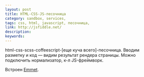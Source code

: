 ```yaml
---
layout: post
title: HTML-CSS-JS-песочница
category: sandbox, services, 
tags: css, html, javascript, песочница, 
link: http://jsfiddle.net/
description: 
keywords: 
---
```


<p>html-css-scss-coffeescript-[еще куча всего]-песочница. Вводим разметку и код — видим результат рендера страницы. Можно подключить нормализатор, к-л JS-фреймворк.</p>
<p>Встроен <a href="/search/id38">Emmet</a>.</p>
